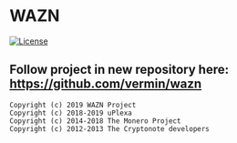 WAZN
======================
[![License](https://img.shields.io/badge/license-GPL--3.0-blue)](https://opensource.org/licenses/GPL-3.0)

## Follow project in new repository here: https://github.com/vermin/wazn
```
Copyright (c) 2019 WAZN Project  
Copyright (c) 2018-2019 uPlexa  
Copyright (c) 2014-2018 The Monero Project  
Copyright (c) 2012-2013 The Cryptonote developers
```
